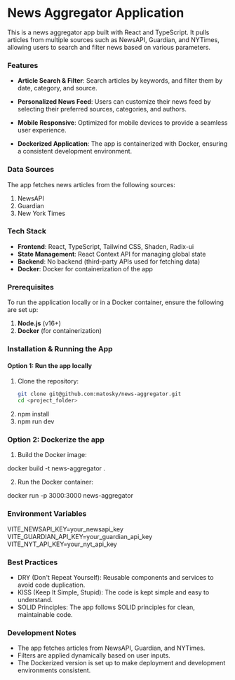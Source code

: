 # News Aggregator Application

This is a news aggregator app built with React and TypeScript. It pulls articles from multiple sources such as NewsAPI, Guardian, and NYTimes, allowing users to search and filter news based on various parameters.

### Features
- **Article Search & Filter**: Search articles by keywords, and filter them by date, category, and source.

- **Personalized News Feed**: Users can customize their news feed by selecting their preferred sources, categories, and authors.

- **Mobile Responsive**: Optimized for mobile devices to provide a seamless user experience.

- **Dockerized Application**: The app is containerized with Docker, ensuring a consistent development environment.

### Data Sources
The app fetches news articles from the following sources:
1. NewsAPI
2. Guardian
3. New York Times

### Tech Stack
- **Frontend**: React, TypeScript, Tailwind CSS, Shadcn, Radix-ui
- **State Management**: React Context API for managing global state
- **Backend**: No backend (third-party APIs used for fetching data)
- **Docker**: Docker for containerization of the app

### Prerequisites
To run the application locally or in a Docker container, ensure the following are set up:

1. **Node.js** (v16+)
2. **Docker** (for containerization)

### Installation & Running the App

#### Option 1: Run the app locally

1. Clone the repository:
   ```bash
   git clone git@github.com:matosky/news-aggregator.git
   cd <project_folder>
2. npm install
3. npm run dev

### Option 2: Dockerize the app

1. Build the Docker image:
  
  docker build -t news-aggregator .

2. Run the Docker container:

  docker run -p 3000:3000 news-aggregator

### Environment Variables
 
VITE_NEWSAPI_KEY=your_newsapi_key
VITE_GUARDIAN_API_KEY=your_guardian_api_key
VITE_NYT_API_KEY=your_nyt_api_key

### Best Practices

- DRY (Don't Repeat Yourself): Reusable components and services to avoid code duplication.
- KISS (Keep It Simple, Stupid): The code is kept simple and easy to understand.
- SOLID Principles: The app follows SOLID principles for clean, maintainable code.

### Development Notes

- The app fetches articles from NewsAPI, Guardian, and NYTimes.
- Filters are applied dynamically based on user inputs.
- The Dockerized version is set up to make deployment and development environments consistent.





